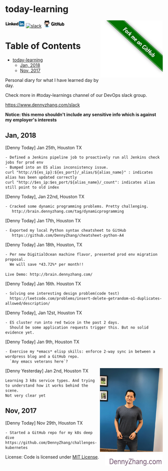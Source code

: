 # today-learning
<a href="https://github.com/DennyZhang?tab=followers"><img align="right" width="200" height="183" src="https://raw.githubusercontent.com/USDevOps/mywechat-slack-group/master/images/fork_github.png" /></a>

[![LinkedIn](https://raw.githubusercontent.com/USDevOps/mywechat-slack-group/master/images/linkedin.png)](https://www.linkedin.com/in/dennyzhang001) <a href="https://www.dennyzhang.com/slack" target="_blank" rel="nofollow"><img src="http://slack.dennyzhang.com/badge.svg" alt="slack"/></a> [![Github](https://raw.githubusercontent.com/USDevOps/mywechat-slack-group/master/images/github.png)](https://github.com/DennyZhang)

Table of Contents
=================

   * [today-learning](#today-learning)
      * [Jan, 2018](#jan-2018)
      * [Nov, 2017](#nov-2017)

Personal diary for what I have learned day by day.

Check more in #today-learnings channel of our DevOps slack group.

https://www.dennyzhang.com/slack

**Notice: this memo shouldn't include any sensitive info which is against my employer's interests**

## Jan, 2018
[Denny Today] Jan 25th, Houston TX
```
- Defined a Jenkins pipeline job to proactively run all Jenkins check jobs for prod env
- Bumped into an ES alias inconsistency issue.
curl "http://${es_ip}:${es_port}/_alias/${alias_name}" : indicates alias has been updated correctly
curl "http://$es_ip:$es_port/${alias_name}/_count": indicates alias still point to old index
```

[Denny Today], Jan 22nd, Houston TX
```
- Cracked some dynamic programming problems. Pretty challenging.
   http://brain.dennyzhang.com/tag/dynamicprogramming
```

[Denny Today] Jan 17th, Houston TX
```
- Exported my local Python syntax cheatsheet to GitHub
   https://github.com/DennyZhang/cheatsheet-python-A4
```

[Denny Today] Jan 18th, Houston, TX
```
- Per new DigitialOcean machine flavor, presented prod env migration proposal.
  We will save *43.72%* per month!!

Live Demo: http://brain.dennyzhang.com/
```

[Denny Today] Jan 16th. Houston TX
```
- Solving one interesting design problem(code test)
  https://leetcode.com/problems/insert-delete-getrandom-o1-duplicates-allowed/description/
```

[Denny Today], Jan 12st, Houston TX
```
- ES cluster run into red twice in the past 2 days.
  Should be some application requests trigger this. But no solid evidence yet.
```

[Denny Today] Jan 9th, Houston TX
```
- Exercise my *emacs* elisp skills: enforce 2-way sync in between a wordpress blog and a GitHub repo.
  `Any emacs veterans here`?
```

<a href="https://www.dennyzhang.com"><img align="right" width="201" height="268" src="https://raw.githubusercontent.com/USDevOps/mywechat-slack-group/master/images/denny_201706.png"></a>

[Denny Yesterday] Jan 2nd, Houston TX
```
Learning 3 k8s service types. And trying to understand how it works behind the scene.
Not very clear yet
```

## Nov, 2017
[Denny Today] Nov 29th, Houston TX
```
- Started a GitHub repo for my k8s deep dive
https://github.com/DennyZhang/challenges-kubernetes
```

License: Code is licensed under [MIT License](https://www.dennyzhang.com/wp-content/mit_license.txt).
<a href="https://www.dennyzhang.com"><img align="right" width="185" height="37" src="https://raw.githubusercontent.com/USDevOps/mywechat-slack-group/master/images/dns_small.png"></a>
